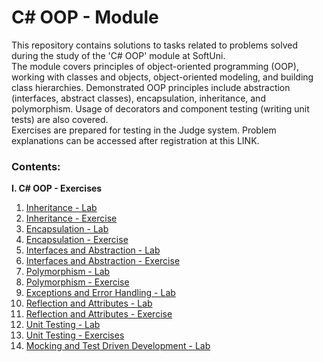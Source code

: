 # C# OOP - Module
This repository contains solutions to tasks related to problems solved during the study of the 'C# OOP' module at SoftUni.   
The module covers principles of object-oriented programming (OOP), working with classes and objects, object-oriented modeling, and building class hierarchies. Demonstrated OOP principles include abstraction (interfaces, abstract classes), encapsulation, inheritance, and polymorphism. Usage of decorators and component testing (writing unit tests) are also covered.   
Exercises are prepared for testing in the Judge system. Problem explanations can be accessed after registration at this LINK.

### Contents:
**I. C# OOP - Exercises**
  1. [Inheritance - Lab](https://github.com/yavor-gornalov/CSharp-OOP/tree/main/S01_Inheritance)
  2. [Inheritance - Exercise](https://github.com/yavor-gornalov/CSharp-OOP/tree/main/S02_Inheritance-Ex)
  3. [Encapsulation - Lab](https://github.com/yavor-gornalov/CSharp-OOP/tree/main/S03_Encapsulation)
  4. [Encapsulation - Exercise](https://github.com/yavor-gornalov/CSharp-OOP/tree/main/S04_Encapsulation-Ex)
  5. [Interfaces and Abstraction - Lab](https://github.com/yavor-gornalov/CSharp-OOP/tree/main/S05_Interfaces)
  6. [Interfaces and Abstraction - Exercise](https://github.com/yavor-gornalov/CSharp-OOP/tree/main/S06_Interfaces-Ex)
  7. [Polymorphism - Lab](https://github.com/yavor-gornalov/CSharp-OOP/tree/main/S07_Polymorphism)
  8. [Polymorphism - Exercise](https://github.com/yavor-gornalov/CSharp-OOP/tree/main/S08_Polymorphism-Ex)
  9. [Exceptions and Error Handling - Lab](https://github.com/yavor-gornalov/CSharp-OOP/tree/main/S09_Error-Handling)
  10. [Reflection and Attributes - Lab](https://github.com/yavor-gornalov/CSharp-OOP/tree/main/S10_Reflection)
  11. [Reflection and Attributes - Exercise](https://github.com/yavor-gornalov/CSharp-OOP/tree/main/S11_Reflection-Ex)
  12. [Unit Testing - Lab](https://github.com/yavor-gornalov/CSharp-OOP/tree/main/S12_Unit-Testing)
  13. [Unit Testing - Exercises](https://github.com/yavor-gornalov/CSharp-OOP/tree/main/S13_Unit-Testing-Ex)
  14. [Mocking and Test Driven Development - Lab](https://github.com/yavor-gornalov/CSharp-OOP/tree/main/S14_Mocking)
